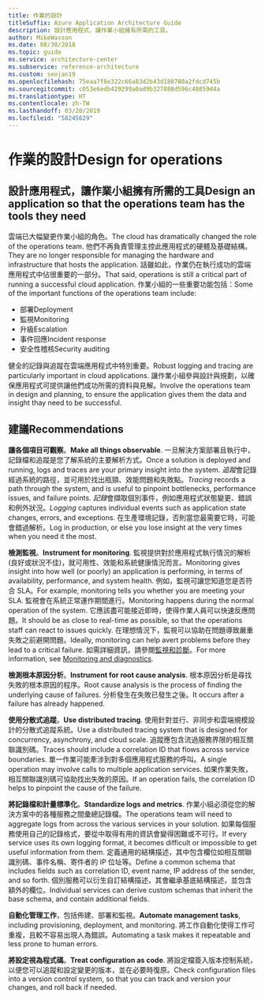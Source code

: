 ```yaml
---
title: 作業的設計
titleSuffix: Azure Application Architecture Guide
description: 設計應用程式，讓作業小組擁有所需的工具。
author: MikeWasson
ms.date: 08/30/2018
ms.topic: guide
ms.service: architecture-center
ms.subservice: reference-architecture
ms.custom: seojan19
ms.openlocfilehash: 75eaa7f8e322c66a83d2b43d180780a2fdcd745b
ms.sourcegitcommit: c053e6edb429299a0ad9b327888d596c48859d4a
ms.translationtype: HT
ms.contentlocale: zh-TW
ms.lasthandoff: 03/20/2019
ms.locfileid: "58245629"
---
```

# <a name="design-for-operations"></a><span data-ttu-id="02903-103">作業的設計</span><span class="sxs-lookup"><span data-stu-id="02903-103">Design for operations</span></span>

## <a name="design-an-application-so-that-the-operations-team-has-the-tools-they-need"></a><span data-ttu-id="02903-104">設計應用程式，讓作業小組擁有所需的工具</span><span class="sxs-lookup"><span data-stu-id="02903-104">Design an application so that the operations team has the tools they need</span></span>

<span data-ttu-id="02903-105">雲端已大幅變更作業小組的角色。</span><span class="sxs-lookup"><span data-stu-id="02903-105">The cloud has dramatically changed the role of the operations team.</span></span> <span data-ttu-id="02903-106">他們不再負責管理主控此應用程式的硬體及基礎結構。</span><span class="sxs-lookup"><span data-stu-id="02903-106">They are no longer responsible for managing the hardware and infrastructure that hosts the application.</span></span>  <span data-ttu-id="02903-107">話雖如此，作業仍在執行成功的雲端應用程式中佔很重要的一部分。</span><span class="sxs-lookup"><span data-stu-id="02903-107">That said, operations is still a critical part of running a successful cloud application.</span></span> <span data-ttu-id="02903-108">作業小組的一些重要功能包括：</span><span class="sxs-lookup"><span data-stu-id="02903-108">Some of the important functions of the operations team include:</span></span>

- <span data-ttu-id="02903-109">部署</span><span class="sxs-lookup"><span data-stu-id="02903-109">Deployment</span></span>
- <span data-ttu-id="02903-110">監視</span><span class="sxs-lookup"><span data-stu-id="02903-110">Monitoring</span></span>
- <span data-ttu-id="02903-111">升級</span><span class="sxs-lookup"><span data-stu-id="02903-111">Escalation</span></span>
- <span data-ttu-id="02903-112">事件回應</span><span class="sxs-lookup"><span data-stu-id="02903-112">Incident response</span></span>
- <span data-ttu-id="02903-113">安全性稽核</span><span class="sxs-lookup"><span data-stu-id="02903-113">Security auditing</span></span>

<span data-ttu-id="02903-114">健全的記錄與追蹤在雲端應用程式中特別重要。</span><span class="sxs-lookup"><span data-stu-id="02903-114">Robust logging and tracing are particularly important in cloud applications.</span></span> <span data-ttu-id="02903-115">讓作業小組參與設計與規劃，以確保應用程式可提供讓他們成功所需的資料與見解。</span><span class="sxs-lookup"><span data-stu-id="02903-115">Involve the operations team in design and planning, to ensure the application gives them the data and insight thay need to be successful.</span></span>  <!-- to do: Link to DevOps checklist -->

## <a name="recommendations"></a><span data-ttu-id="02903-116">建議</span><span class="sxs-lookup"><span data-stu-id="02903-116">Recommendations</span></span>

<span data-ttu-id="02903-117">**讓各個項目可觀察**。</span><span class="sxs-lookup"><span data-stu-id="02903-117">**Make all things observable**.</span></span> <span data-ttu-id="02903-118">一旦解決方案部署且執行中，記錄檔和追蹤是您了解系統的主要解析方式。</span><span class="sxs-lookup"><span data-stu-id="02903-118">Once a solution is deployed and running, logs and traces are your primary insight into the system.</span></span> <span data-ttu-id="02903-119">*追蹤*會記錄經過系統的路徑，並可用於找出瓶頸、效能問題和失敗點。</span><span class="sxs-lookup"><span data-stu-id="02903-119">*Tracing* records a path through the system, and is useful to pinpoint bottlenecks, performance issues, and failure points.</span></span> <span data-ttu-id="02903-120">*記錄*會擷取個別事件，例如應用程式狀態變更、錯誤和例外狀況。</span><span class="sxs-lookup"><span data-stu-id="02903-120">*Logging* captures individual events such as application state changes, errors, and exceptions.</span></span> <span data-ttu-id="02903-121">在生產環境記錄，否則當您最需要它時，可能會錯過解析。</span><span class="sxs-lookup"><span data-stu-id="02903-121">Log in production, or else you lose insight at the very times when you need it the most.</span></span>

<span data-ttu-id="02903-122">**檢測監視**。</span><span class="sxs-lookup"><span data-stu-id="02903-122">**Instrument for monitoring**.</span></span> <span data-ttu-id="02903-123">監視提供對於應用程式執行情況的解析 (良好或狀況不佳)，就可用性、效能和系統健康情況而言。</span><span class="sxs-lookup"><span data-stu-id="02903-123">Monitoring gives insight into how well (or poorly) an application is performing, in terms of availability, performance, and system health.</span></span> <span data-ttu-id="02903-124">例如，監視可讓您知道您是否符合 SLA。</span><span class="sxs-lookup"><span data-stu-id="02903-124">For example, monitoring tells you whether you are meeting your SLA.</span></span> <span data-ttu-id="02903-125">監視會在系統正常運作期間進行。</span><span class="sxs-lookup"><span data-stu-id="02903-125">Monitoring happens during the normal operation of the system.</span></span> <span data-ttu-id="02903-126">它應該盡可能接近即時，使得作業人員可以快速反應問題。</span><span class="sxs-lookup"><span data-stu-id="02903-126">It should be as close to real-time as possible, so that the operations staff can react to issues quickly.</span></span> <span data-ttu-id="02903-127">在理想情況下，監視可以協助在問題導致嚴重失敗之前避開問題。</span><span class="sxs-lookup"><span data-stu-id="02903-127">Ideally, monitoring can help avert problems before they lead to a critical failure.</span></span> <span data-ttu-id="02903-128">如需詳細資訊，請參閱[監視和診斷][monitoring]。</span><span class="sxs-lookup"><span data-stu-id="02903-128">For more information, see [Monitoring and diagnostics][monitoring].</span></span>

<span data-ttu-id="02903-129">**檢測根本原因分析**。</span><span class="sxs-lookup"><span data-stu-id="02903-129">**Instrument for root cause analysis**.</span></span> <span data-ttu-id="02903-130">根本原因分析是尋找失敗的根本原因的程序。</span><span class="sxs-lookup"><span data-stu-id="02903-130">Root cause analysis is the process of finding the underlying cause of failures.</span></span> <span data-ttu-id="02903-131">分析發生在失敗已發生之後。</span><span class="sxs-lookup"><span data-stu-id="02903-131">It occurs after a failure has already happened.</span></span>

<span data-ttu-id="02903-132">**使用分散式追蹤**。</span><span class="sxs-lookup"><span data-stu-id="02903-132">**Use distributed tracing**.</span></span> <span data-ttu-id="02903-133">使用針對並行、非同步和雲端規模設計的分散式追蹤系統。</span><span class="sxs-lookup"><span data-stu-id="02903-133">Use a distributed tracing system that is designed for concurrency, asynchrony, and cloud scale.</span></span> <span data-ttu-id="02903-134">追蹤應包含流過服務界限的相互關聯識別碼。</span><span class="sxs-lookup"><span data-stu-id="02903-134">Traces should include a correlation ID that flows across service boundaries.</span></span> <span data-ttu-id="02903-135">單一作業可能牽涉到對多個應用程式服務的呼叫。</span><span class="sxs-lookup"><span data-stu-id="02903-135">A single operation may involve calls to multiple application services.</span></span> <span data-ttu-id="02903-136">如果作業失敗，相互關聯識別碼可協助找出失敗的原因。</span><span class="sxs-lookup"><span data-stu-id="02903-136">If an operation fails, the correlation ID helps to pinpoint the cause of the failure.</span></span>

<span data-ttu-id="02903-137">**將記錄檔和計量標準化**。</span><span class="sxs-lookup"><span data-stu-id="02903-137">**Standardize logs and metrics**.</span></span> <span data-ttu-id="02903-138">作業小組必須從您的解決方案中的各種服務之間彙總記錄檔。</span><span class="sxs-lookup"><span data-stu-id="02903-138">The operations team will need to aggregate logs from across the various services in your solution.</span></span> <span data-ttu-id="02903-139">如果每個服務使用自己的記錄格式，要從中取得有用的資訊會變得困難或不可行。</span><span class="sxs-lookup"><span data-stu-id="02903-139">If every service uses its own logging format, it becomes difficult or impossible to get useful information from them.</span></span> <span data-ttu-id="02903-140">定義通用的結構描述，其中包含欄位如相互關聯識別碼、事件名稱、寄件者的 IP 位址等。</span><span class="sxs-lookup"><span data-stu-id="02903-140">Define a common schema that includes fields such as correlation ID, event name, IP address of the sender, and so forth.</span></span> <span data-ttu-id="02903-141">個別服務可以衍生自訂結構描述，其會繼承基底結構描述，並包含額外的欄位。</span><span class="sxs-lookup"><span data-stu-id="02903-141">Individual services can derive custom schemas that inherit the base schema, and contain additional fields.</span></span>

<span data-ttu-id="02903-142">**自動化管理工作**，包括佈建、部署和監視。</span><span class="sxs-lookup"><span data-stu-id="02903-142">**Automate management tasks**, including provisioning, deployment, and monitoring.</span></span> <span data-ttu-id="02903-143">將工作自動化使得工作可重複，且較不容易出現人為錯誤。</span><span class="sxs-lookup"><span data-stu-id="02903-143">Automating a task makes it repeatable and less prone to human errors.</span></span>

<span data-ttu-id="02903-144">**將設定視為程式碼**。</span><span class="sxs-lookup"><span data-stu-id="02903-144">**Treat configuration as code**.</span></span> <span data-ttu-id="02903-145">將設定檔簽入版本控制系統，以便您可以追蹤和設定變更的版本，並在必要時復原。</span><span class="sxs-lookup"><span data-stu-id="02903-145">Check configuration files into a version control system, so that you can track and version your changes, and roll back if needed.</span></span>

<!-- links -->

[monitoring]: ../../best-practices/monitoring.md
